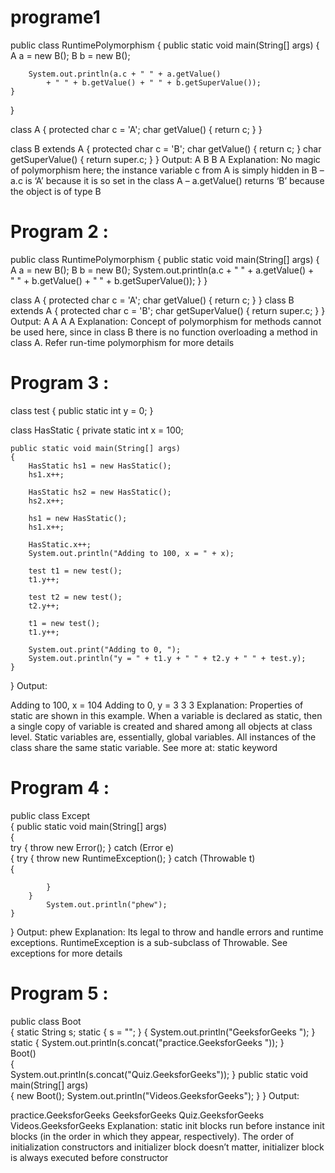 # programe1
public class RuntimePolymorphism 
{ 
    public static void main(String[] args) 
    { 
        A a = new B(); 
        B b = new B(); 
          
        System.out.println(a.c + " " + a.getValue()  
            + " " + b.getValue() + " " + b.getSuperValue()); 
    } 
} 
  
class A 
{ 
    protected char c = 'A'; 
    char getValue() 
    { 
        return c; 
    } 
} 
  
class B extends A 
{ 
    protected char c = 'B'; 
    char getValue() 
    { 
        return c; 
    } 
    char getSuperValue() 
    { 
        return super.c; 
    } 
} 
Output: A B B A
Explanation: No magic of polymorphism here; the instance variable c from A is simply hidden in B
– a.c is ‘A’ because it is so set in the class A
– a.getValue() returns ‘B’ because the object is of type B

# Program 2 :
public class RuntimePolymorphism 
{ 
    public static void main(String[] args) 
    { 
        A a = new B(); 
        B b = new B(); 
        System.out.println(a.c + " " + a.getValue() +  
            " " + b.getValue() + " " + b.getSuperValue()); 
    } 
} 
  
class A 
{ 
    protected char c = 'A'; 
    char getValue() 
    { 
        return c; 
    } 
} 
class B extends A 
{ 
    protected char c = 'B'; 
    char getSuperValue() 
    { 
        return super.c; 
    } 
} 
Output: A A A A
Explanation: Concept of polymorphism for methods cannot be used here, since in class B there is no function overloading a method in class A. Refer run-time polymorphism for more details

# Program 3 :
class test 
{ 
    public static int y = 0; 
} 
  
class HasStatic 
{ 
    private static int x = 100; 
      
    public static void main(String[] args) 
    { 
        HasStatic hs1 = new HasStatic(); 
        hs1.x++; 
          
        HasStatic hs2 = new HasStatic(); 
        hs2.x++; 
          
        hs1 = new HasStatic(); 
        hs1.x++; 
          
        HasStatic.x++; 
        System.out.println("Adding to 100, x = " + x); 
          
        test t1 = new test(); 
        t1.y++; 
          
        test t2 = new test(); 
        t2.y++; 
          
        t1 = new test(); 
        t1.y++; 
          
        System.out.print("Adding to 0, "); 
        System.out.println("y = " + t1.y + " " + t2.y + " " + test.y); 
    } 
} 
Output:

Adding to 100, x = 104
Adding to 0, y = 3 3 3
Explanation: Properties of static are shown in this example. When a variable is declared as static, then a single copy of variable is created and shared among all objects at class level. Static variables are, essentially, global variables. All instances of the class share the same static variable. See more at: static keyword

# Program 4 :
public class Except  
{ 
    public static void main(String[] args)  
    {     
        try 
        { 
            throw new Error(); 
        } 
        catch (Error e)  
        { 
            try 
            { 
                throw new RuntimeException(); 
            } 
            catch (Throwable t)  
            { 
  
            } 
        } 
            System.out.println("phew"); 
    } 
} 
Output: phew
Explanation: Its legal to throw and handle errors and runtime exceptions. RuntimeException is a sub-subclass of Throwable. See exceptions for more details

# Program 5 :
public class Boot  
{ 
    static String s; 
    static
    { 
        s = ""; 
    } 
    { 
        System.out.println("GeeksforGeeks "); 
    } 
    static
    { 
        System.out.println(s.concat("practice.GeeksforGeeks ")); 
    }  
    Boot()  
    {  
        System.out.println(s.concat("Quiz.GeeksforGeeks")); 
    } 
    public static void main(String[] args)  
    { 
        new Boot(); 
        System.out.println("Videos.GeeksforGeeks"); 
    } 
} 
Output:

practice.GeeksforGeeks 
GeeksforGeeks 
Quiz.GeeksforGeeks
Videos.GeeksforGeeks
Explanation: static init blocks run before instance init blocks (in the order in which they appear, respectively). 
The order of initialization constructors and initializer
block doesn’t matter, initializer block is always executed before constructor


